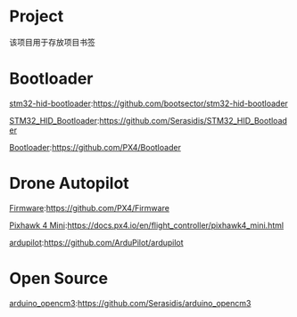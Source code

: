 # Project
该项目用于存放项目书签

Bootloader
==
[stm32-hid-bootloader](https://github.com/bootsector/stm32-hid-bootloader):https://github.com/bootsector/stm32-hid-bootloader

[STM32_HID_Bootloader](https://github.com/Serasidis/STM32_HID_Bootloader):https://github.com/Serasidis/STM32_HID_Bootloader

[Bootloader](https://github.com/PX4/Bootloader):https://github.com/PX4/Bootloader

Drone Autopilot
==
[Firmware](https://github.com/PX4/Firmware):https://github.com/PX4/Firmware

[Pixhawk 4 Mini](https://docs.px4.io/en/flight_controller/pixhawk4_mini.html):https://docs.px4.io/en/flight_controller/pixhawk4_mini.html

[ardupilot](https://github.com/ArduPilot/ardupilot):https://github.com/ArduPilot/ardupilot



Open Source
==
[arduino_opencm3](https://github.com/Serasidis/arduino_opencm3):https://github.com/Serasidis/arduino_opencm3


